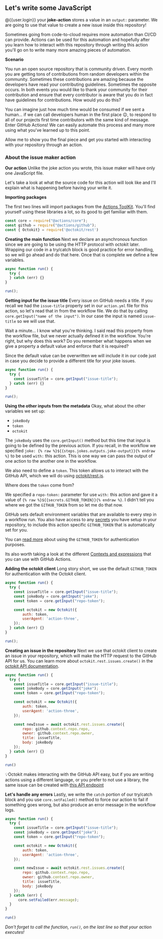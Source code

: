 ## Let's write some JavaScript

@{{user.login}} your **joke-action** stores a value in an `output:` parameter. We are going to use that value to create a new issue inside this repository!

Sometimes going from code-to-cloud requires more automation than CI/CD can provide. Actions can be used for this automation and hopefully after you learn how to interact with this repository through writing this action you'll go on to write many more amazing pieces of automation.

**Scenario**

You run an open source repository that is community driven. Every month you are getting tons of contributions from random developers within the community. Sometimes these contributions are amazing because the developers have read your contributing guidelines. Sometimes the opposite occurs. In both events you would like to thank your community for their contribution and ensure that every contributor is aware that you do in fact have guidelines for contributions. How would you do this?

You can imagine just how much time would be consumed if we sent a human... if we can call developers human in the first place 😉, to respond to all of our projects first time contributors with the same kind of message. Enter GitHub Actions! We can easily automate this process and many more using what you've learned up to this point.

Allow me to show you the final piece and get you started with interacting with your repository through an action.

### About the issue maker action

**Our action**
Unlike the joke action you wrote, this issue maker will have only one JavaScript file.

Let's take a look at what the source code for this action will look like and I'll explain what is happening before having your write it.

**Importing packages**

The first two lines will import packages from the [Actions ToolKit](https://github.com/actions/toolkit). You'll find yourself using these libraries a lot, so its good to get familiar with them.

```javascript
const core = require("@actions/core");
const github = require("@actions/github");
const { Octokit} = require('@octokit/rest')
```

**Creating the main function**
Next we declare an asynchronous function since we are going to be using the HTTP protocol with octokit later.  
Wrapping our code in a try/catch block is good practice for error handling, so we will go ahead and do that here. Once that is complete we define a few variables.

```javascript
async function run() {
  try {
  } catch (err) {}
}

run();
```

**Getting input for the issue title**
Every issue on GitHub needs a title. If you recall we had the `issue-title` property set in our `action.yml` file for this action, so let's read that in from the workflow file. We do that by calling `core.getInput("name of the input")`. In our case the input is named `issue-title` so we will use that.

Wait a minute... I know what you're thinking. I said read this property from the workflow file, but we never actually defined it in the workflow. You're right, but why does this work? Do you remember what happens when we give a property a default value and enforce that it is required?

Since the default value can be overwritten we will include it in our code just in case you decide to provide a different title for your joke issues.

```javascript
async function run() {
  try {
    const issueTitle = core.getInput("issue-title");
  } catch (err) {}
}

run();
```

**Using the other inputs from the metadata**
Okay, what about the other variables we set up:

- `jokeBody`
- `token`
- `octokit`

The `jokeBody` uses the `core.getInput()` method but this time that input is going to be defined by the previous action. If you recall, in the workflow we specified `joke: {% raw %}${{steps.jokes.outputs.joke-output}}{% endraw %}` to be used `with:` this action. This is one way we can pass the output of one action to the another one in the workflow.

We also need to define a `token`. This token allows us to interact with the GitHub API, which we will do using [octokit/rest.js](https://octokit.github.io/rest.js/).

Where does the `token` come from?

We specified a `repo-token:` parameter for use `with:` this action and gave it a value of `{% raw %}${{secrets.GITHUB_TOKEN}}{% endraw %}`. I didn't tell you where we got the `GITHUB_TOKEN` from so let me do that now.

GitHub sets default environment variables that are available to every step in a workflow run. You also have access to any [secrets](https://help.github.com/en/actions/automating-your-workflow-with-github-actions/creating-and-using-encrypted-secrets#creating-encrypted-secrets) you have setup in your repository, to include this action specific `GITHUB_TOKEN` that is automatically set for you.

You can [read more](https://help.github.com/en/actions/automating-your-workflow-with-github-actions/authenticating-with-the-github_token) about using the `GITHUB_TOKEN` for authentication purposes.

Its also worth taking a look at the different [Contexts and expressions](https://help.github.com/en/actions/automating-your-workflow-with-github-actions/contexts-and-expression-syntax-for-github-actions) that you can use with GitHub Actions.

**Adding the octokit client**
Long story short, we use the default `GITHUB_TOKEN` for authentication with the Octokit client.

```javascript
async function run() {
  try {
    const issueTitle = core.getInput("issue-title");
    const jokeBody = core.getInput("joke");
    const token = core.getInput("repo-token");

    const octokit = new Octokit({
        auth: token,
        userAgent: 'action-three',
    });
  } catch (err) {}
}

run();
```

**Creating an issue in the repository**
Next we use that octokit client to create an issue in your repository, which will make the HTTP request to the GitHub API for us. You can learn more about `octokit.rest.issues.create()` in the [octokit API documentation](https://octokit.github.io/rest.js/v18#issues-create).

```javascript
async function run() {
  try {
    const issueTitle = core.getInput("issue-title");
    const jokeBody = core.getInput("joke");
    const token = core.getInput("repo-token");

    const octokit = new Octokit({
        auth: token,
        userAgent: 'action-three',
    });

    const newIssue = await octokit.rest.issues.create({
        repo: github.context.repo.repo,
        owner: github.context.repo.owner,
        title: issueTitle,
        body: jokeBody
    });
  } catch (err) {}
}

run()
```

💡Octokit makes interacting with the GitHub API easy, but if you are writing actions using a different language, or you prefer to not use a library, the same issue can be created with [this API endpoint](https://developer.github.com/v3/issues/#create-an-issue)

**Let's handle any errors**
Lastly, we write the `catch` portion of our try/catch block and you use `core.setFailed()` method to force our action to fail if something goes wrong, but also produce an error message in the workflow logs.

```javascript
async function run() {
  try {
    const issueTitle = core.getInput("issue-title");
    const jokeBody = core.getInput("joke");
    const token = core.getInput("repo-token");

    const octokit = new Octokit({
        auth: token,
        userAgent: 'action-three',
    });

    const newIssue = await octokit.rest.issues.create({
        repo: github.context.repo.repo,
        owner: github.context.repo.owner,
        title: issueTitle,
        body: jokeBody
    });
  } catch (err) {
      core.setFailed(err.message);
  }
}

run()
```

_Don't forget to call the function, `run()`, on the last line so that your action executes!_
